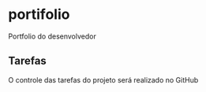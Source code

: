 # portifolio
Portfolio do desenvolvedor 

## Tarefas

O controle das tarefas do projeto será realizado no GitHub
